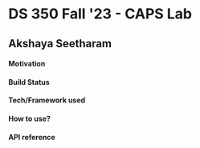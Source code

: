 # DS 350 Fall '23 - CAPS Lab
## Akshaya Seetharam  

#### Motivation

#### Build Status

#### Tech/Framework used

#### How to use?

#### API reference

